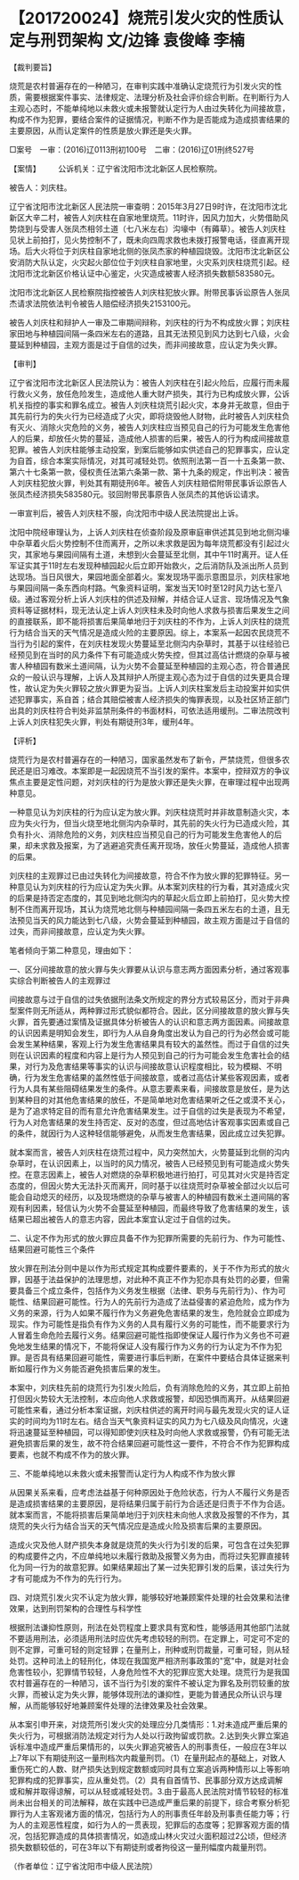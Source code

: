# 【201720024】烧荒引发火灾的性质认定与刑罚架构 文/边锋 袁俊峰 李楠

【裁判要旨】

烧荒是农村普遍存在的一种陋习，在审判实践中准确认定烧荒行为引发火灾的性质，需要根据案件事实、法律规定、法理分析及社会评价综合判断。在判断行为人主观心态时，不能单纯地以未救火或未报警就认定行为人由过失转化为间接故意，构成不作为犯罪，要结合案件的证据情况，判断不作为是否能成为造成损害结果的主要原因，从而认定案件的性质是放火罪还是失火罪。

□案号　一审：(2016)辽0113刑初100号　二审：(2016)辽01刑终527号

【案情】 　　公诉机关：辽宁省沈阳市沈北新区人民检察院。

被告人：刘庆柱。

辽宁省沈阳市沈北新区人民法院一审查明：2015年3月27日9时许，在沈阳市沈北新区大辛二村，被告人刘庆柱在自家地里烧荒。11时许，因风力加大，火势借助风势烧到与受害人张凤杰相邻土道（七八米左右）沟壕中（有薅草）。被告人刘庆柱见状上前拍打，见火势控制不了，既未向四周求救也未拨打报警电话，径直离开现场。后大火将位于刘庆柱自家地北侧的张凤杰家的种植园烧毁。沈阳市沈北新区公安消防大队认定，火灾起火部位位于刘庆柱自家地里，火灾系刘庆柱烧荒引起。经沈阳市沈北新区价格认证中心鉴定，火灾造成被害人经济损失数额583580元。

沈阳市沈北新区人民检察院指控被告人刘庆柱犯放火罪。附带民事诉讼原告人张凤杰请求法院依法判令被告人赔偿经济损失2153100元。

被告人刘庆柱和辩护人一审及二审期间辩称，刘庆柱的行为不构成放火罪；刘庆柱家田地与种植园间隔一条四米左右的道路，且其无法预见到风力达到七八级，火会蔓延到种植园，主观方面是过于自信的过失，而非间接故意，应认定为失火罪。

【审判】

辽宁省沈阳市沈北新区人民法院认为：被告人刘庆柱在引起火险后，应履行而未履行救火义务，放任危险发生，造成他人重大财产损失，其行为已构成放火罪，公诉机关指控的事实和罪名成立。被告人刘庆柱烧荒引起火灾，本身并无故意，但由于其先前行为的失火行为已经造成了火灾，即将烧毁他人财物，此时被告人刘庆柱负有灭火、消除火灾危险的义务，被告人刘庆柱应当预见自己的行为可能发生危害他人的后果，却放任火势的蔓延，造成他人损害的后果，被告人的行为构成间接故意犯罪。被告人刘庆柱能够主动投案，到案后能够如实供述自己的犯罪事实，应认定为自首，综合本案实际情况，对其可减轻处罚。依照刑法第一百一十五条第一款、第六十七条第一款，侵权责任法第六条第一款、第十九条的规定，作出判决：被告人刘庆柱犯放火罪，判处其有期徒刑6年。被告人刘庆柱赔偿附带民事诉讼原告人张凤杰经济损失583580元。驳回附带民事原告人张凤杰的其他诉讼请求。

一审宣判后，被告人刘庆柱不服，向沈阳市中级人民法院提出上诉。

沈阳中院经审理认为，上诉人刘庆柱在侦查阶段及原审庭审供述其见到地北侧沟壕中杂草着火后火势控制不住而离开，之所以未求救是因为每年烧荒都没有引起过火灾，其家地与果园间隔有土道，未想到火会蔓延至北侧，其中午11时离开。证人任军证实其于11时左右发现种植园起火后立即开始救火，之后消防队及派出所人员到达现场。当日风很大，果园地面全部着火。案发现场平面示意图显示，刘庆柱家地与果园间隔一条东西向村路。气象资料证明，案发当天10时至12时风力达七至八级。通过客观分析上诉人刘庆柱的供述及辩解，并结合证人证言、现场情况及气象资料等证据材料，现无法认定上诉人刘庆柱未及时向他人求救与损害后果发生之间的直接联系，即不能将损害后果简单地归于刘庆柱的不作为，上诉人刘庆柱的烧荒行为结合当天的天气情况是造成火险的主要原因。综上，本案系一起因农民烧荒不当行为引起的案件，在刘庆柱发现火势蔓延至北侧沟内杂草时，其基于以往经验已经预见到在当时的风力条件下有可能造成火势失控，但其过高估计燃烧的杂草与被害人种植园有数米土道间隔，认为火势不会蔓延至种植园的主观心态，符合普通民众的一般认识与理解，上诉人及其辩护人所提主观心态为过于自信的过失更具合理性，故认定为失火罪较之放火罪更为妥当。上诉人刘庆柱案发后主动投案并如实供述犯罪事实，系自首；结合其赔偿被害人经济损失的悔罪表现，以及社区矫正部门出具的刘庆柱符合判处非监禁刑条件的书面材料，可依法适用缓刑。二审法院改判上诉人刘庆柱犯失火罪，判处有期徒刑3年，缓刑4年。

【评析】

烧荒行为是农村普遍存在的一种陋习，国家虽然发布了新令，严禁烧荒，但很多农民还是旧习难改。本案即是一起因烧荒不当引发的案件。本案中，控辩双方的争议焦点主要是定性问题，对刘庆柱的行为是放火罪还是失火罪，在审理过程中出现两种意见。

一种意见认为刘庆柱的行为应认定为放火罪。刘庆柱烧荒时并非故意制造火灾，本应为失火行为，但当火烧至地北侧沟内杂草时，其先前的失火行为已造成火险，其负有扑火、消除危险的义务，刘庆柱应当预见自己的行为可能发生危害他人的后果，却未求救及报案，为了逃避追究责任离开现场，放任火势蔓延，造成他人损害的后果。

刘庆柱的主观罪过已由过失转化为间接故意，符合不作为放火罪的犯罪特征。另一种意见认为刘庆柱的行为应认定为失火罪。从本案刘庆柱的行为看，其对造成火灾的后果是持否定态度的，其见到地北侧沟内的草起火后立即上前拍打，见火势大控制不住而离开现场，其认为烧荒地北侧与种植园间隔一条四五米左右的土道，且无法预见当天的风力能达到七八级，火势会蔓延到种植园，故主观方面是过于自信的过失，而非间接故意，应认定为失火罪。

笔者倾向于第二种意见，理由如下：

一、区分间接故意的放火罪与失火罪要从认识与意志两方面因素分析，通过客观事实综合判断被告人的主观罪过

间接故意与过于自信的过失依据刑法条文所规定的界分方式较易区分，而对于非典型案件则无所适从，两种罪过形式貌似都符合。因此，区分间接故意的放火罪与失火罪，首先要通过案情及证据具体分析被告人的认识和意志两方面因素。间接故意的认识因素是明知会发生，即行为人从自身角度出发认为自己的行为必然会或可能会发生某种结果，客观上行为发生危害结果具有较大的盖然性。而过于自信的过失则在认识因素的程度和内容上是行为人预见到自己的行为可能会发生危害社会的结果，对行为及危害结果等事实的认识与间接故意认识程度相比，较为模糊、不明确，行为发生危害结果的盖然性低于间接故意，或者过高估计某些客观因素，或者行为人具有某些阻碍结果发生的条件。从意志要素来看，间接故意是放任，是为达到某种目的对其他危害结果的放任，不是简单地对危害结果听之任之或漠不关心，是为了追求特定目的而有意允许危害结果发生。过于自信的过失是表现为不希望，行为人对危害结果的发生持否定、反对的态度，但过高地估计客观事实因素或自己的条件，就因行为人这种轻信能够避免，从而发生危害结果，因此成立过失犯罪。

就本案而言，被告人刘庆柱在烧荒过程中，风力突然加大，火势蔓延到北侧的沟内杂草时，在认识因素上，以当时的风力情况，被告人已经预见到有可能造成火势失控。在意志因素上，被告人对燃烧的杂草积极地进行拍打，可见其对火灾是持否定态度的，但因火势大无法扑灭而离开，同时基于以往烧荒时杂草被全部过火以后可能会自动熄灭的经历，以及现场燃烧的杂草与被害人的种植园有数米土道间隔的客观有利因素，轻信认为火势不会蔓延至种植园，而最终导致了危害结果的发生，该结果已超出被告人的意志内容，因此本案宜认定过于自信的过失。

二、认定不作为形式的放火罪应具备不作为犯罪所需要的先前行为、作为可能性、结果回避可能性三个条件

放火罪在刑法分则中是以作为形式规定其构成要件要素的，关于不作为形式的放火罪，因基于法益保护的法理思想，对此种不真正不作为犯亦具有处罚的必要，但需要具备三个成立条件，包括作为义务发生根据（法律、职务与先前行为）、作为可能性、结果回避可能性。行为人的先前行为造成了法益侵害的紧迫危险，成为作为义务的来源，行为人如果不履行作为义务避免危害结果的发生，危险就会立即成为现实。作为可能性是指负有作为义务的人具有履行义务的可能性，而不能要求行为人冒着生命危险去履行义务。结果回避可能性指即使保证人履行作为义务也不可避免地发生结果的情况下，不能将保证人没有履行作为义务的行为认定为不作为犯罪。是否具有结果回避可能性，需要进行事后判断，在案件中要结合具体证据来判断如履行作为义务能否避免损害后果的发生。

本案中，刘庆柱先前的烧荒行为引发火险后，负有消除危险的义务，其立即上前拍打但因火势较大无法控制，本应向他人求救或报警，却因恐惧而离开。从结果回避可能性来看，通过分析本案证据，刘庆柱供述的离开时间与最先发现火灾的证人证实的时间均为11时左右。结合当天气象资料证实的风力为七八级及风向情况，火速将迅速蔓延至种植园，可以得知即使刘庆柱及时向他人求救或报警，仍有可能无法避免损害后果的发生，故不符合结果回避可能性这一要件，不符合不作为犯罪构成要素，也就不构成不作为的放火罪。

三、不能单纯地以未救火或未报警而认定行为人构成不作为放火罪

从因果关系来看，应考虑法益基于何种原因处于危险状态，行为人不履行义务是否是造成损害结果的主要原因，是将结果归属于前行为合适还是归责于不作为合适。就本案而言，不能将损害后果简单地归于刘庆柱未向他人求救及报警的不作为，其烧荒的失火行为结合当天的天气情况应是造成火险及损害后果的主要原因。

造成火灾及他人财产损失本身就是烧荒的失火行为引发的后果，可包含在过失犯罪的构成要件之内，不应单纯地以未履行救助及报警义务为由，而将过失犯罪直接转化为同一行为的故意犯罪。如果结果超出了某一过失犯罪引发的后果，该过失行为才有可能成为不作为的先行行为。

四、对烧荒引发火灾不认定为放火罪，能够较好地兼顾案件处理的社会效果和法律效果，达到刑罚架构的合理性与科学性

根据刑法谦抑性原则，刑法在处罚程度上要求具有宽和性，能够适用其他部门法就不要适用刑法，必须适用刑法时应优先考虑较轻的刑罚。在定罪上，可定可不定的则不定罪，可重可轻的则定轻罪；在量刑上，刑种或刑罚裁量，可重可轻，则从轻处罚。这种司法上的轻刑化，体现在我国宽严相济刑事政策的"宽"中，就是对社会危害性较小，犯罪情节较轻，人身危险性不大的犯罪应宽大处理。烧荒行为是我国农村普遍存在的一种陋习，该不当行为引发的案件不被认定为罪名及刑罚较重的放火罪，而被认定为失火罪，能够体现刑法的谦抑性，更能为普通民众所认识与理解，从而能够较好地兼顾案件处理的法律效果及社会效果。

从本案引申开来，对烧荒所引发火灾的处理应分几类情形：1.对未造成严重后果的失火行为，可根据消防法规定对行为人处以行政拘留或罚款。2.达到失火罪立案追诉标准中造成严重后果情形的，以失火罪追究被告人的刑事责任，一般应在3年以上7年以下有期徒刑这一量刑档次内裁量刑罚。（1）在量刑起点的基础上，对致人重伤死亡的人数、财产损失达到规定数额或同时具有立案追诉两种情形以上等影响犯罪构成的犯罪事实，应从重处罚。（2）具有自首情节、民事部分双方达成调解或和解并取得谅解，可以从轻或减轻处罚。3.由于最高人民法院对情节较轻的标准尚未出台相关的司法解释，故在实践中已造成严重后果的前提下，综合考察分析犯罪行为人主客观诸方面的情况，包括行为人的刑事责任年龄及刑事责任能力等；行为人的主观恶性程度，如行为人的一贯表现，犯罪后的态度等；犯罪客观方面的情况，包括犯罪造成的具体损害情况，如造成山林火灾过火面积超过2公顷，但经济损失数额较低的，可在3年以下有期徒刑或者拘役这一量刑幅度内裁量刑罚。

（作者单位：辽宁省沈阳市中级人民法院）